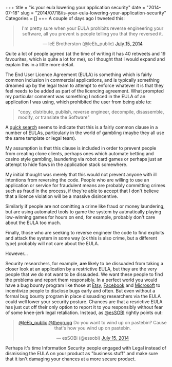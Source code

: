 +++
title = "is your eula lowering your application security"
date = "2014-07-18"
slug = "2014/07/18/is-your-eula-lowering-your-application-security"
Categories = []
+++
A couple of days ago I tweeted this:

<center>
<blockquote class="twitter-tweet" lang="en"><p>I&#39;m pretty sure when your EULA prohibits reverse engineering your software, all you prevent is people telling you that they reversed it.</p>&mdash; leE Brotherston (@leEb_public) <a href="https://twitter.com/leEb_public/statuses/489050821649506304">July 15, 2014</a></blockquote>
<script async src="//platform.twitter.com/widgets.js" charset="utf-8"></script>
</center>

Quite a lot of people agreed (at the time of writing it has 40 retweets and 19 favourites, which is quite a lot for me), so I thought that I would expand and explain this in a little more detail.<!-- More -->

The End User Licence Agreement (EULA) is something which is fairly common inclusion in commercial applications, and is typically something dreamed up by the legal team to attempt to enforce whatever it is that they feel needs to be added as part of the licencing agreement.  What prompted my particular comment was something I noticed in the EULA of an application I was using, which prohibited the user from being able to:

> "copy, distribute, publish, reverse engineer, decompile, disassemble, modify, or translate the Software"

A <a href="https://duckduckgo.com/?q=%22copy%2C+distribute%2C+publish%2C+reverse+engineer%2C+decompile%2C+disassemble%2C+modify%2C+or+translate+the+Software%22">quick search</a> seems to indicate that this is a fairly common clause in a number of EULAs, particularly in the world of gambling (maybe they all use the same template or legal team).

My assumption is that this clause is included in order to prevent people from creating clone clients, perhaps ones which automate betting and casino style gambling, laundering via robot card games or perhaps just an attempt to hide flaws in the application stack somewhere.

My initial thought was merely that this would not prevent anyone with ill intentions from reversing the code.  People who are willing to use an application or service for fraudulent means are probably committing crimes such as fraud in the process, if they're able to accept that I don't believe that a licence violation will be a massive disincentive.

Similarly if people are not comitting a crime like fraud or money laundering, but are using automated tools to game the system by autmatically playing low-winning games for hours on end, for example, probably don't care about the EULA too much.

Finally, those who are seeking to reverse engineer the code to find exploits and attack the system in some way (ok this is also crime, but a different type) probably will not care about the EULA.

However...

Security researchers, for example, <b>are</b> likely to be dissuaded from taking a closer look at an application by a restrictive EULA, but they are the very people that we do not want to be dissuaded.  We want these people to find the problems and report them responsibly.  In a perfect world you would have a bug bounty program like those at <a href="https://www.etsy.com/ca/help/article/2463">Etsy</a>, <a href="https://www.facebook.com/whitehat">Facebook</a> and <a href="http://technet.microsoft.com/en-us/security/dn425036">Microsoft</a> to incentivize people to disclose bugs early and often.  But even without a formal bug bounty program in place dissuading researchers via the EULA could well lower your security posture.  Chances are that a resrictive EULA has just cut off their only option to report it to you responsibly without fear of some knee-jerk legal retaliation.  Instead, as <a href="https://twitter.com/essobi">@esSOBI</a> rightly points out:

<center>
<blockquote class="twitter-tweet" lang="en"><p><a href="https://twitter.com/leEb_public">@leEb_public</a> <a href="https://twitter.com/thegrugq">@thegrugq</a> &#10;Do you want to wind up on pastebin? Cause that&#39;s how you wind up on pastebin.</p>&mdash; esSOBi (@essobi) <a href="https://twitter.com/essobi/statuses/489109019878248448">July 15, 2014</a></blockquote>
<script async src="//platform.twitter.com/widgets.js" charset="utf-8"></script>
</center>

Perhaps it's time Information Security people engaged with Legal instead of dismissing the EULA on your product as "business stuff" and make sure that it isn't damaging your chances at a more secure product.
